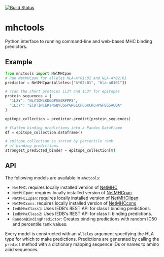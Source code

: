 [![Build Status](https://travis-ci.org/hammerlab/mhctools.svg?branch=master)](https://travis-ci.org/hammerlab/mhctools)

# mhctools
Python interface to running command-line and web-based MHC binding predictors. 

## Example

```python
from mhctools import NetMHCpan
# Run NetMHCpan for alleles HLA-A*01:01 and HLA-A*02:01
predictor = NetMHCpan(alleles=["A*02:01", "hla-a0101"])

# scan the short proteins 1L2Y and 1L3Y for epitopes
protein_sequences = {
  "1L2Y": "NLYIQWLKDGGPSSGRPPPS",
  "1L3Y": "ECDTINCERYNGQVCGGPGRGLCFCGKCRCHPGFEGSACQA"
}

epitope_collection = predictor.predict(protein_sequences)

# flatten binding predictions into a Pandas DataFrame
df = epitope_collection.dataframe()

# epitope collection is sorted by percentile rank
# of binding predictions
strongest_predicted_binder = epitope_collection[0]
```
## API

The following models are available in `mhctools`:
* `NetMHC`: requires locally installed version of [NetMHC](http://www.cbs.dtu.dk/services/NetMHC/)
* `NetMHCpan`: requires locally installed version of [NetMHCpan](http://www.cbs.dtu.dk/services/NetMHCpan/)
* `NetMHCIIpan`: requires locally installed version of [NetMHCIIpan](http://www.cbs.dtu.dk/services/NetMHCIIpan/)
* `NetMHCcons`: requires locally installed version of [NetMHCcons](http://www.cbs.dtu.dk/services/NetMHCcons/)
* `IedbMhcClass1`: Uses IEDB's REST API for class I binding predictions.
* `IedbMhcClass2`: Uses IEDB's REST API for class II binding predictions.
* `RandomBindingPredictor`: Creates binding predictions with random IC50 and percentile rank values.

Every model is constructed with an `alleles` argument specifying the HLA type for which to make predictions. Predictions are generated by calling the `predict` method with a dictionary mapping sequence IDs or names to amino acid sequences.
